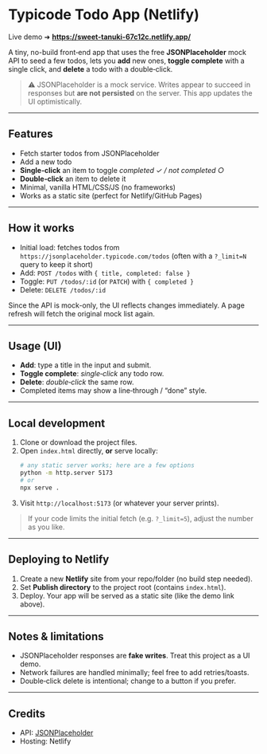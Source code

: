 # Typicode Todo App (Netlify)

Live demo ➜ **https://sweet-tanuki-67c12c.netlify.app/**

A tiny, no-build front‑end app that uses the free **JSONPlaceholder** mock API to seed a few todos, lets you **add** new ones, **toggle complete** with a single click, and **delete** a todo with a double‑click.

> ⚠️ JSONPlaceholder is a mock service. Writes appear to succeed in responses but **are not persisted** on the server. This app updates the UI optimistically.

---

## Features

- Fetch starter todos from JSONPlaceholder
- Add a new todo
- **Single‑click** an item to toggle _completed ✓ / not completed ○_
- **Double‑click** an item to delete it
- Minimal, vanilla HTML/CSS/JS (no frameworks)
- Works as a static site (perfect for Netlify/GitHub Pages)

---

## How it works

- Initial load: fetches todos from `https://jsonplaceholder.typicode.com/todos` (often with a `?_limit=N` query to keep it short)
- Add: `POST /todos` with `{ title, completed: false }`
- Toggle: `PUT /todos/:id` (or `PATCH`) with `{ completed }`
- Delete: `DELETE /todos/:id`

Since the API is mock-only, the UI reflects changes immediately. A page refresh will fetch the original mock list again.

---

## Usage (UI)

- **Add**: type a title in the input and submit.
- **Toggle complete**: _single‑click_ any todo row.
- **Delete**: _double‑click_ the same row.
- Completed items may show a line‑through / “done” style.

---

## Local development

1. Clone or download the project files.
2. Open `index.html` directly, **or** serve locally:
   ```bash
   # any static server works; here are a few options
   python -m http.server 5173
   # or
   npx serve .
   ```
3. Visit `http://localhost:5173` (or whatever your server prints).

> If your code limits the initial fetch (e.g. `?_limit=5`), adjust the number as you like.

---

## Deploying to Netlify

1. Create a new **Netlify** site from your repo/folder (no build step needed).
2. Set **Publish directory** to the project root (contains `index.html`).
3. Deploy. Your app will be served as a static site (like the demo link above).

---

## Notes & limitations

- JSONPlaceholder responses are **fake writes**. Treat this project as a UI demo.
- Network failures are handled minimally; feel free to add retries/toasts.
- Double‑click delete is intentional; change to a button if you prefer.

---

## Credits

- API: [JSONPlaceholder](https://jsonplaceholder.typicode.com/)
- Hosting: Netlify
